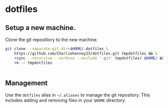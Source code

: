 # dotfiles

## Setup a new machine.

Clone the git repositiory to the new machine.

```sh
git clone --separate-git-dir=$HOME/.dotfiles \
    https://github.com/Charliekenney23/dotfiles.git tmpdotfiles && \
    rsync --recursive --verbose --exclude '.git' tmpdotfiles/ $HOME/ && \
    rm -r tmpdotfiles
    
```

## Management

Use the `dotfiles` alias in `~/.aliases` to manage the git repository. This includes adding and removing files in your `$HOME` directory.

